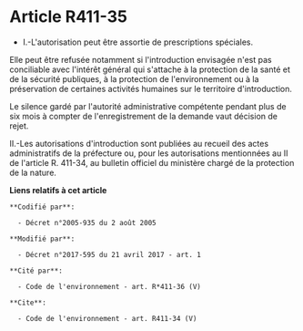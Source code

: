 # Article R411-35

- I.-L'autorisation peut être assortie de prescriptions spéciales. 

Elle peut être refusée notamment si l'introduction envisagée n'est pas conciliable avec l'intérêt général qui s'attache à la
protection de la santé et de la sécurité publiques, à la protection de l'environnement ou à la préservation de certaines
activités humaines sur le territoire d'introduction. 

Le silence gardé par l'autorité administrative compétente pendant plus de six mois à compter de l'enregistrement de la
demande vaut décision de rejet. 

II.-Les autorisations d'introduction sont publiées au recueil des actes administratifs de la préfecture ou, pour les
autorisations mentionnées au II de l'article R. 411-34, au bulletin officiel du ministère chargé de la protection de la
nature.

**Liens relatifs à cet article**

	**Codifié par**:

	  - Décret n°2005-935 du 2 août 2005

	**Modifié par**:

	  - Décret n°2017-595 du 21 avril 2017 - art. 1

	**Cité par**:

	  - Code de l'environnement - art. R*411-36 (V)

	**Cite**:

	  - Code de l'environnement - art. R411-34 (V)
